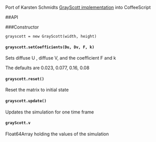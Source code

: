 Port of Karsten Schmidts [GrayScott implementation](http://hg.postspectacular.com/toxiclibs/src/689ddcd9bea3/src.sim/toxi/sim/grayscott?at=default) into CoffeeScript


##API

###Constructor

    grayscott = new GrayScott(width, height)
    
#### `grayscott.setCoefficients(Du, Dv, F, k)`

Sets diffuse U , diffuse V, and the coefficient F and k

The defaults are 0.023, 0.077, 0.16, 0.08
    
#### `grayscott.reset()`

Reset the matrix to initial state

#### `grayscott.update()`

Updates the simulation for one time frame

#### `grayScott.v`

Float64Array holding the values of the simulation

